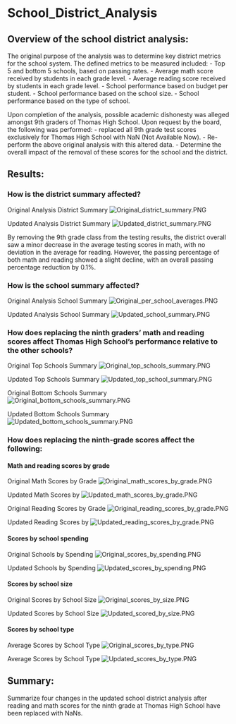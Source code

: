 # School_District_Analysis

## Overview of the school district analysis: 
The original purpose of the analysis was to determine key district metrics for the school system.  The defined metrics to be measured included:
     - Top 5 and bottom 5 schools, based on passing rates.
     - Average math score received by students in each grade level.
     - Average reading score received by students in each grade level.
     - School performance based on budget per student.
     - School performance based on the school size.
     - School performance based on the type of school.
    
Upon completion of the analysis, possible academic dishonesty was alleged amongst 9th graders of Thomas High School.  Upon request by the board, 
the following was performed:
    - replaced all 9th grade test scores exclusively for Thomas High School with NaN (Not Available Now).
    - Re-perform the above original analysis with this altered data.
    - Determine the overall impact of the removal of these scores for the school and the district.

## Results: 
### How is the district summary affected?
Original Analysis District Summary
![Original_district_summary.PNG](https://github.com/nseddon/School_District_Analysis/blob/main/Resources/README%20examples/Original_district_summary.PNG)

Updated Analysis District Summary
![Updated_district_summary.PNG](https://github.com/nseddon/School_District_Analysis/blob/main/Resources/README%20examples/Updated_district_summary.PNG)

By removing the 9th grade class from the testing results, the district overall saw a minor decrease in the average testing scores in math, with no deviation in the average for reading.  However, the passing percentage of both math and reading showed a slight decline, with an overall passing percentage reduction by 0.1%.

### How is the school summary affected?
Original Analysis School Summary
![Original_per_school_averages.PNG](https://github.com/nseddon/School_District_Analysis/blob/main/Resources/README%20examples/Original_per_school_averages.PNG)

Updated Analysis School Summary
![Updated_school_summary.PNG](https://github.com/nseddon/School_District_Analysis/blob/main/Resources/README%20examples/Updated_school_summary.PNG)



### How does replacing the ninth graders’ math and reading scores affect Thomas High School’s performance relative to the other schools?
Original Top Schools Summary
![Original_top_schools_summary.PNG](https://github.com/nseddon/School_District_Analysis/blob/main/Resources/README%20examples/Original_top_schools_summary.PNG)

Updated Top Schools Summary
![Updated_top_school_summary.PNG](https://github.com/nseddon/School_District_Analysis/blob/main/Resources/README%20examples/Updated_top_school_summary.PNG)



Original Bottom Schools Summary
![Original_bottom_schools_summary.PNG](https://github.com/nseddon/School_District_Analysis/blob/main/Resources/README%20examples/Original_bottom_schools_summary.PNG)

Updated Bottom Schools Summary
![Updated_bottom_schools_summary.PNG](https://github.com/nseddon/School_District_Analysis/blob/main/Resources/README%20examples/Updated_bottom_schools_summary.PNG)




### How does replacing the ninth-grade scores affect the following:
#### Math and reading scores by grade
Original Math Scores by Grade
![Original_math_scores_by_grade.PNG](https://github.com/nseddon/School_District_Analysis/blob/main/Resources/README%20examples/Original_math_scores_by_grade.PNG)

Updated Math Scores by 
![Updated_math_scores_by_grade.PNG](https://github.com/nseddon/School_District_Analysis/blob/main/Resources/README%20examples/Updated_math_scores_by_grade.PNG)

Original Reading Scores by Grade
![Original_reading_scores_by_grade.PNG](https://github.com/nseddon/School_District_Analysis/blob/main/Resources/README%20examples/Original_reading_scores_by_grade.PNG)

Updated Reading Scores by 
![Updated_reading_scores_by_grade.PNG](https://github.com/nseddon/School_District_Analysis/blob/main/Resources/README%20examples/Updated_reading_scores_by_grade.PNG)

#### Scores by school spending
Original Schools by Spending
![Original_scores_by_spending.PNG](https://github.com/nseddon/School_District_Analysis/blob/main/Resources/README%20examples/Original_scores_by_spending.PNG)

Updated Schools by Spending
![Updated_scores_by_spending.PNG](https://github.com/nseddon/School_District_Analysis/blob/main/Resources/README%20examples/Updated_scores_by_spending.PNG)



#### Scores by school size
Original Scores by School Size
![Original_scores_by_size.PNG](https://github.com/nseddon/School_District_Analysis/blob/main/Resources/README%20examples/Original_scores_by_size.PNG)

Updated Scores by School Size
![Updated_scored_by_size.PNG](https://github.com/nseddon/School_District_Analysis/blob/main/Resources/README%20examples/Updated_scored_by_size.PNG)



#### Scores by school type
Average Scores by School Type
![Original_scores_by_type.PNG](https://github.com/nseddon/School_District_Analysis/blob/main/Resources/README%20examples/Original_scores_by_type.PNG)

Average Scores by School Type
![Updated_scores_by_type.PNG](https://github.com/nseddon/School_District_Analysis/blob/main/Resources/README%20examples/Updated_scores_by_type.PNG)


## Summary: 
Summarize four changes in the updated school district analysis after reading and math scores for the ninth grade at Thomas High School have been replaced with NaNs.
